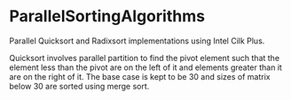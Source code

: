 # ParallelSortingAlgorithms
Parallel Quicksort and Radixsort implementations using Intel Cilk Plus.

Quicksort involves parallel partition to find the pivot element such that the element less than the pivot are on the left of it and elements greater than it are on the right of it. The base case is kept to be 30 and sizes of matrix below 30 are sorted using merge sort. 
